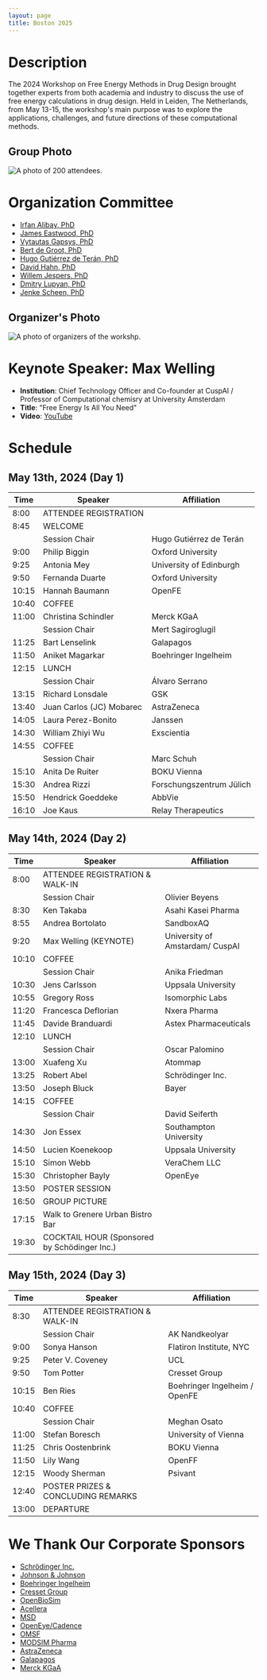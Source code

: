 ```yaml
---
layout: page
title: Boston 2025
---
```

# Description
The 2024 Workshop on Free Energy Methods in Drug Design brought together experts from both academia and industry to discuss the use of free energy calculations in drug design. Held in Leiden, The Netherlands, from May 13-15, the workshop's main purpose was to explore the applications, challenges, and future directions of these computational methods.
## Group Photo
![A photo of 200 attendees.](group_photo.png "Group Photo, Leiden 2024")


# Organization Committee
* [Irfan Alibay, PhD](https://www.linkedin.com/in/irfan-alibay-07100856/)
* [James Eastwood, PhD](https://www.linkedin.com/in/jamesreastwood/)
* [Vytautas Gapsys, PhD](https://www.linkedin.com/in/vytautas-gapsys-7773768/)
* [Bert de Groot, PhD](https://www3.mpibpc.mpg.de/groups/de_groot/bgroot.html)
* [Hugo Gutiérrez de Terán, PhD](https://www.linkedin.com/in/hugogdteran/)
* [David Hahn, PhD](https://www.linkedin.com/in/davidfriedrichhahn/)
* [Willem Jespers, PhD](https://www.linkedin.com/in/willem-jespers-436055b6/)
* [Dmitry Lupyan, PhD](https://www.linkedin.com/in/dmitry-lupyan-9980468/)
* [Jenke Scheen, PhD](https://www.linkedin.com/in/jenkescheen/)

## Organizer's Photo
![A photo of organizers of the workshp.](organizers.jpg "Organizers, Leiden 2024")

# Keynote Speaker: Max Welling
* **Institution**: Chief Technology Officer  and Co-founder at CuspAI / Professor of Computational chemisry at University Amsterdam
* **Title**: "Free Energy Is All You Need"
* **Video**: [YouTube](https://www.youtube.com/watch?v=Mef0IEjGCSo)

# Schedule
## May 13th, 2024 (Day 1)
| Time           | Speaker                | Affiliation|
|----------------|------------------------|------------------------------------|
| 8:00           | ATTENDEE REGISTRATION  | |
| 8:45           | WELCOME                | |
|                | Session Chair          | Hugo Gutiérrez de Terán |
| 9:00           | Philip Biggin          | Oxford University |
| 9:25           | Antonia Mey            | University of Edinburgh |
| 9:50           | Fernanda Duarte        | Oxford University |
| 10:15          | Hannah Baumann         | OpenFE |
| 10:40          | COFFEE                 | |
| 11:00          | Christina Schindler    | Merck KGaA |
|                | Session Chair          | Mert Sagiroglugil |
| 11:25          | Bart Lenselink         | Galapagos |
| 11:50          | Aniket Magarkar        | Boehringer Ingelheim |
| 12:15          | LUNCH                  | |
|                | Session Chair          | Álvaro Serrano |
| 13:15          | Richard Lonsdale       | GSK |
| 13:40          | Juan Carlos (JC) Mobarec | AstraZeneca | 
| 14:05          | Laura Perez-Bonito     | Janssen |
| 14:30          | William Zhiyi Wu       | Exscientia |
| 14:55          | COFFEE                 | |
|                | Session Chair          | Marc Schuh |
| 15:10          | Anita De Ruiter        | BOKU Vienna |
| 15:30          | Andrea Rizzi           | Forschungszentrum Jülich |
| 15:50          | Hendrick Goeddeke      | AbbVie |
| 16:10          | Joe Kaus               | Relay Therapeutics |

## May 14th, 2024 (Day 2)
| Time           | Speaker                | Affiliation|
|----------------|------------------------|------------------------------------|
| 8:00           | ATTENDEE REGISTRATION & WALK-IN | |
|                | Session Chair          | Olivier Beyens |
| 8:30           | Ken Takaba             | Asahi Kasei Pharma |
| 8:55           | Andrea Bortolato       | SandboxAQ |
| 9:20           | Max Welling (KEYNOTE)  | University of Amstardam/ CuspAI |
| 10:10          | COFFEE                 | |
|                | Session Chair          | Anika Friedman |
| 10:30          | Jens Carlsson          | Uppsala University |
| 10:55          | Gregory Ross           | Isomorphic Labs |
| 11:20          | Francesca Deflorian    | Nxera Pharma |
| 11:45          | Davide Branduardi      | Astex Pharmaceuticals |
| 12:10          | LUNCH                  | |
|                | Session Chair          | Oscar Palomino |
| 13:00          | Xuafeng Xu             | Atommap |
| 13:25          | Robert Abel            | Schrödinger Inc. | 
| 13:50          | Joseph Bluck           | Bayer   |
| 14:15          | COFFEE                 | |
|                | Session Chair          | David Seiferth |
| 14:30          | Jon Essex              | Southampton University |
| 14:50          | Lucien Koenekoop       | Uppsala University |
| 15:10          | Simon Webb             | VeraChem LLC |
| 15:30          | Christopher Bayly      | OpenEye |
| 13:50          | POSTER SESSION         | |
| 16:50          | GROUP PICTURE          | |
| 17:15          | Walk to Grenere Urban Bistro Bar | |
| 19:30          | COCKTAIL HOUR (Sponsored by Schödinger Inc.)

## May 15th, 2024 (Day 3)
| Time           | Speaker                | Affiliation|
|----------------|------------------------|------------------------------------|
| 8:30           | ATTENDEE REGISTRATION & WALK-IN | |
|                | Session Chair          | AK Nandkeolyar |
| 9:00           | Sonya Hanson           | Flatiron Institute, NYC |
| 9:25           | Peter V. Coveney       | UCL |
| 9:50           | Tom Potter             | Cresset Group |
| 10:15          | Ben Ries               | Boehringer Ingelheim / OpenFE |
| 10:40          | COFFEE                 | |
|                | Session Chair          | Meghan Osato |
| 11:00          | Stefan Boresch         | University of Vienna |
| 11:25          | Chris Oostenbrink      | BOKU Vienna |
| 11:50          | Lily Wang              | OpenFF |
| 12:15          | Woody Sherman          | Psivant |
| 12:40          | POSTER PRIZES & CONCLUDING REMARKS | |
| 13:00          | DEPARTURE | |

# We Thank Our Corporate Sponsors
* [Schrödinger Inc.](http://www.schrodinger.com)
* [Johnson & Johnson](https://www.jnj.com)
* [Boehringer Ingelheim](https://www.boehringer-ingelheim.com)
* [Cresset Group](https://cresset-group.com)
* [OpenBioSim](https://www.openbiosim.org)
* [Acellera](https://www.acellera.com)
* [MSD](https://www.msd.com)
* [OpenEye/Cadence](https://www.eyesopen.com)
* [OMSF](omsf.io)
* [MODSIM Pharma](https://modsim-pharma.com)
* [AstraZeneca](https://www.astrazeneca.com)
* [Galapagos](https://www.glpg.com)
* [Merck KGaA](https://www.emdgroup.com)